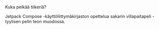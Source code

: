 Kuka pelkää tiikeriä?

Jetpack Compose -käyttöliittymäkirjaston opettelua sakarin villapaitapeli -tyylisen pelin teon muodossa.
